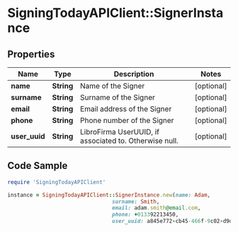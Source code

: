 # SigningTodayAPIClient::SignerInstance

## Properties

Name | Type | Description | Notes
------------ | ------------- | ------------- | -------------
**name** | **String** | Name of the Signer | [optional] 
**surname** | **String** | Surname of the Signer | [optional] 
**email** | **String** | Email address of the Signer | [optional] 
**phone** | **String** | Phone number of the Signer | [optional] 
**user_uuid** | **String** | LibroFirma UserUUID, if associated to. Otherwise null. | [optional] 

## Code Sample

```ruby
require 'SigningTodayAPIClient'

instance = SigningTodayAPIClient::SignerInstance.new(name: Adam,
                                 surname: Smith,
                                 email: adam.smith@email.com,
                                 phone: +013392213450,
                                 user_uuid: a845e772-cb45-466f-9c02-d9dd06afa36e)
```


